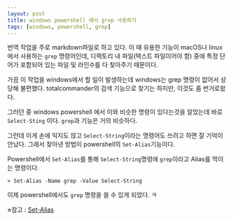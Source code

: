 ```yaml
---
layout: post
title: windows powershell 에서 grep 사용하기
tags: [windows, powershell, grep]
---
```


번역 작업을 주로 markdown파일로 하고 있다. 이 때 유용한 기능이 macOS나 linux에서 사용하는 `grep` 명령어인데, 디렉토리 내 파일(텍스트 파일이어야 함) 중에 특정 단어가 포함되어 있는 파일 및 라인수를 다 찾아주기 때문이다. 

가끔 이 작업을 windows에서 할 일이 발생하는데 windows는 grep 명령이 없어서 상당해 불편했다. totalcommander의 검색 기능으로 찾기는 하지만, 이것도 좀 번거로왔다. 

그러던 중 windows powershell 에서 이와 비슷한 명령이 있다는것을 알았는데 바로 `Select-Sting` 이다. `grep`과 기능은 거의 비슷하다.

그런데 이게 손에 익지도 않고 `Select-String`이라는 명령어도 쓰려고 하면 잘 기억이 안났다. 그래서 찾아낸 방법이 powershell의 `Set-Alias`기능이다. 

Powershell에서 `Set-Alias`를 통해 `Select-String`명령에 `grep`이라고 Alias를 먹이는 명령이다. 

```
> Set-Alias -Name grep -Value Select-String
```



이제 powershell에서도 `grep` 명령을 쓸 수 있게 되었다. ㅋ



⭐︎참고 : [Set-Alias](https://learn.microsoft.com/ko-kr/powershell/module/microsoft.powershell.utility/set-alias?view=powershell-7.3)
